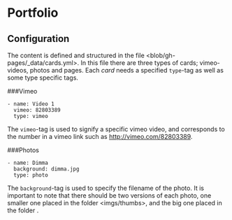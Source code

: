 Portfolio
======

Configuration
-------

The content is defined and structured in the file <blob/gh-pages/_data/cards.yml>. In this file there are three types of cards; vimeo-videos, photos and pages. Each *card* needs a specified `type`-tag as well as some type specific tags.

###Vimeo

	- name: Video 1
	  vimeo: 82803389
	  type: vimeo

The `vimeo`-tag is used to signify a specific vimeo video, and corresponds to
the number in a vimeo link such as <http://vimeo.com/82803389>.

###Photos

	- name: Dimma
	  background: dimma.jpg
	  type: photo

The `background`-tag is used to specify the filename of the photo. It is
important to note that there should be two versions of each photo, one smaller
one placed in the folder <imgs/thumbs>, and the big one placed in the folder
<imgs>.
